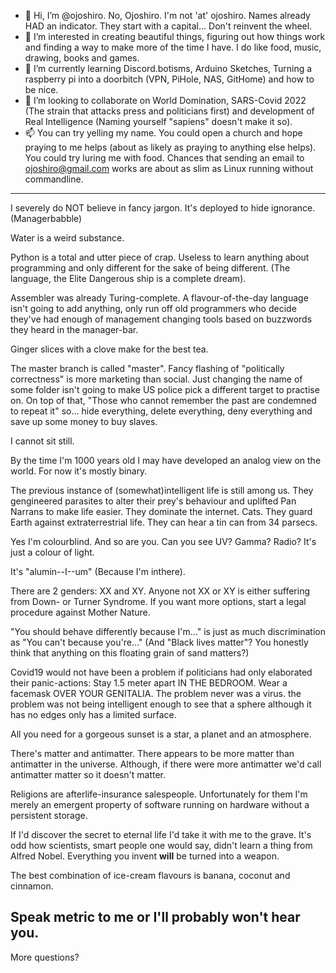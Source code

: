 - 👋 Hi, I’m @ojoshiro. No, Ojoshiro. I'm not 'at' ojoshiro. Names already HAD an indicator. They start with a capital... Don't reinvent the wheel.
- 👀 I’m interested in creating beautiful things, figuring out how things work and finding a way to make more of the time I have. I do like food, music, drawing, books and games.
- 🌱 I’m currently learning Discord.botisms, Arduino Sketches, Turning a raspberry pi into a doorbitch (VPN, PiHole, NAS, GitHome) and how to be nice.
- 💞️ I’m looking to collaborate on World Domination, SARS-Covid 2022 (The strain that attacks press and politicians first) and development of Real Intelligence (Naming yourself "sapiens" doesn't make it so).
- 📫 You can try yelling my name. You could open a church and hope praying to me helps (about as likely as praying to anything else helps). You could try luring me with food. Chances that sending an email to <ojoshiro@gmail.com> works are about as slim as Linux running without commandline.
---
I severely do NOT believe in fancy jargon. It's deployed to hide ignorance. (Managerbabble)

Water is a weird substance.

Python is a total and utter piece of crap. Useless to learn anything about programming and only different for the sake of being different. (The language, the Elite Dangerous ship is a complete dream).

Assembler was already Turing-complete. A flavour-of-the-day language isn't going to add anything, only run off old programmers who decide they've had enough of management changing tools based on buzzwords they heard in the manager-bar.

Ginger slices with a clove make for the best tea.

The master branch is called "master". Fancy flashing of "politically correctness" is more marketing than social. Just changing the name of some folder isn't going to make US police pick a different target to practise on. On top of that, "Those who cannot remember the past are condemned to repeat it" so... hide everything, delete everything, deny everything and save up some money to buy slaves.  

I cannot sit still.

By the time I'm 1000 years old I may have developed an analog view on the world. For now it's mostly binary.

The previous instance of (somewhat)intelligent life is still among us. They gengineered parasites to alter their prey's behaviour and uplifted Pan Narrans to make life easier. They dominate the internet. Cats. They guard Earth against extraterrestrial life. They can hear a tin can from 34 parsecs.

Yes I'm colourblind. And so are you. Can you see UV? Gamma? Radio? It's just a colour of light.

It's "alumin--I--um" (Because I'm inthere).

There are 2 genders: XX and XY. Anyone not XX or XY is either suffering from Down- or Turner Syndrome.
If you want more options, start a legal procedure against Mother Nature.  

"You should behave differently because I'm..." is just as much discrimination as "You can't because you're..." (And "Black lives matter"? You honestly think that anything on this floating grain of sand matters?)

Covid19 would not have been a problem if politicians had only elaborated their panic-actions: Stay 1.5 meter apart IN THE BEDROOM. Wear a facemask OVER YOUR GENITALIA. The problem never was a virus. the problem was not being intelligent enough to see that a sphere although it has no edges only has a limited surface.

All you need for a gorgeous sunset is a star, a planet and an atmosphere. 

There's matter and antimatter. There appears to be more matter than antimatter in the universe. Although, if there were more antimatter we'd call antimatter matter so it doesn't matter.

Religions are afterlife-insurance salespeople. Unfortunately for them I'm merely an emergent property of software running on hardware without a persistent storage.

If I'd discover the secret to eternal life I'd take it with me to the grave. It's odd how scientists, smart people one would say, didn't learn a thing from Alfred Nobel. Everything you invent **will** be turned into a weapon. 

The best combination of ice-cream flavours is banana, coconut and cinnamon.

Speak metric to me or I'll probably won't hear you.
---
More questions? 

<!---
ojoshiro/ojoshiro is a ✨ special ✨ repository because its `README.md` (this file) appears on your GitHub profile.
You can click the Preview link to take a look at your changes.
--->
